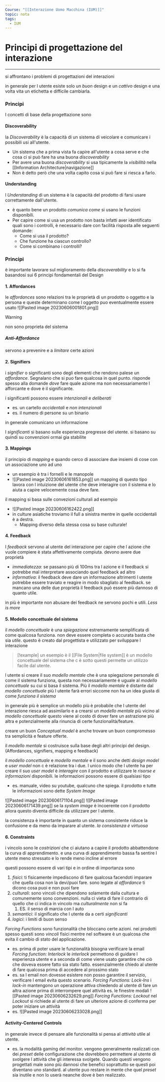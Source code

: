 ```yaml
---
Course: "[[Interazione Uomo Macchina (IUM)]]"
topic: nota
tags:
  - IUM
---
```

# Principi di progettazione del interazione
---
si affrontano i problemi di progettazioni del interazioni 

in generale per l utente esiste solo un _buon_ design e un _cattivo_ design e una volta vita un etichetta e difficile cambiarla.

### Principi
I concetti di base della progettazione sono 

#### Discoverability 
la _Discoverability_ è la capacità di un sistema di veicolare e comunicare i possibili usi all'utente.
- Un sistema che a prima vista fa capire all'utente a cosa serve e che cosa ci si può fare ha una buona _discoverability_ 
- Per avere una buona _discoverability_ si usa tipicamente la _visibilità_ nella [[Information Architecture|navigazione]] 
- Non è detto però che una volta capito cosa si può fare si riesca a farlo.
#### Understanding
l _Understanding_ di un sistema è la capacità del prodotto di farsi usare correttamente dall'utente. 
-  è quanto bene un prodotto _comunica come_ si usano le funzioni disponibili.
- Per capire come si usa un prodotto non basta infatti aver identificato quali sono i controlli, è necessario dare con facilità risposta alle seguenti domande: 
	-  Come si usa il prodotto? 
	-  Che funzione ha ciascun controllo? 
	-  Come si combinano i controlli?



### Principi
è importante lavorare sul miglioramento della _discoverability_ e lo si fa basandosi sui 6 principi fondamentali del Design
#### 1. Affordances
le _affordances_ sono relazioni tra le proprietà di un prodotto o oggetto e la persona e queste determinano come l oggetto puo eventualmente essere usato
![[Pasted image 20230606001801.png]]
> [!warning]
> non sono proprieta del sistema 

##### Anti-Affordance
servono a prevenire e a _limitare_ certe azioni

#### 2. Signifiers
i _signifier_ o significanti sono degli elementi che rendono palese un _affordance_.  Segnalano che si puo fare qualcosa in quel punto. risponde spesso alla domande _dove_ fare quale azione ma non necessariamente l afforcante e dove è il significante. 

i significanti possono essere
_intenzionali_ e _deliberati_ 
- es. un cartello
 _accidentali_ e _non intenzionali_
- es. il numero di persone su un binario

in generale comunicano un informazione

I _significanti_ si basano sulle esperienza pregresse del utente. si basano su quindi su convenzioni ormai gia stabilite

#### 3. Mappings
il principio di _mapping_ e quando cerco di associare due insiemi di cose con un associazione uno ad uno
- un esempio è tra i fornelli e le manopole
- ![[Pasted image 20230606161853.png]]
un mapping di questo tipo lavora con l intuizione del utente che deve interagire con il sistema e lo aiuta a capire velocemente cosa deve fare.

il mapping si basa sulle convezioni culturali ad esempio
- ![[Pasted image 20230606162422.png]]
- in culture asiatiche troviamo il full a sinistra mentre in quelle occidentali è a destra. 
	- Mapping diverso della stessa cosa su base culturale!
#### 4. Feedback
I _feedback_ servono al utente del interazione per capire che l azione che vuole compiere è stata affettivamente compiuta.
devono avere due proprietà
- _immediatezza_: se passano più di 100ms tra l azione e il feedback si potrebbe mal interpretare associando quel feedback ad altro
- _informativa_: il feedback deve dare un informazione altrimenti l utente potrebbe essere traviato e reagire in modo sbagliato al feedback.
se mancano una delle due proprietà il feedback può essere più dannoso di quanto utile.

in più è importante non abusare dei feedback ne servono pochi e utili. _Less is more_

#### 5. Modello concettuale del sistema
il _modello concettuale_ è una _spiegazione_ estremamente semplificata di come qualcosa funziona. non deve essere completa o accurata basta che sia _utile_. 
questo è creato dal progettista e utilizzato per sviluppare l interazione

> [!example]
> un esempio è il [[File System|file system]] è un modello concettuale del sistema che c è sotto questi permette un utilizzo facile dal utente.

l utente si creare il suo _modello mentale_ che è una spiegazione  personale di come il sistema funziona, questa non necessariamente è uguale al _modello concettuale_ su cui si basa il sistema. 
Più il _modello mentale_ è distante dal _modello concettuale_ più l utente farà errori siccome non ha un idea giusta di come _funziona il sistema_  

in generale più è semplice un modello più è probabile che l utente del interazione riesca ad assimilarlo e a crearsi un _modello mentale_ più vicino al _modello concettuale_ questo viene al costo di dover fare un astrazione più altra e potenzialmente alla rinuncia di certe funzionalità/feature.

creare un buon _Conceptual model_ è anche trovare un buon compromesso tra semplicità e feature offerte.


il _modello mentale_ si costruisce sulla base degli altri principi del design. (Affordances, signifiers, mapping e feedback) 

il _modello concettuale_ e _modello mentale_ e il sono anche detti _design model_ e _user model_ non c è relazione tra i due. l unico modo che l utente ha per creare il suo _user model_ è _interagire_ con il prodotto e utilizzare le _risorse e informazioni_ disponibili.
le informazioni possono essere di qualsiasi tipo 
- es. manuale, video su youtube, qualcuno che spiega. 
il prodotto e tutte le informazioni sono dette _System Image_

![[Pasted image 20230606171104.png]]
![[Pasted image 20230606171439.png]]
se la _system image_ è incoerente con il prodotto allora questo diventa difficile da utilizzare per l utente.

la consistenza è importante in quanto un sistema consistente riduce la confusione e da meno da imparare al utente.
_la consistenza è virtuosa_
#### 6. Constraints
i vincolo sono le _costrizioni_ che ci aiutano a capire il prodotto abbattendone la curva di apprendimento. e una curva di apprendimento bassa fa sentire l utente meno stressato e lo rende meno incline al errore

questi possono essere di vari tipi e in ordine di importanza sono
1. _fisici_: ti fisicamente impediscono di fare qualcosa facendoti imparare che quella cosa non la devi/puoi fare. sono legate al _affordance_ ti dicono cosa puoi e non puoi fare
2. _culturali_: sono vincoli che dipendono solamente dalla cultura e comunemente sono convenzioni. nulla ci vieta di fare il contrario di quello che ci indica in vincolo ma _culturalmente_ non si fa
	1. ES. il senso di marcia con l auto
3. _semantici_: il significato che l utente da a certi _significanti_
4. _logici_: i limiti di buon senso

_Forcing Functions_
sono funzionalità che bloccano certe azioni. nei prodotti spesso questi sono _vincoli_ fisici mentre nel software è un qualcosa che evita il cambio di stato del applicazione.
- es. prima di poter usare le funzionalità bisogna verificare la email
_Forcing function: Interlock_
le _interlock_ permettono di guidare l esperienza utente e a seconda di come viene usato garantire che ciò che doveva essere fatto sia stato fatto. 
essenzialmente chiedo al utente di fare qualcosa prima di accedere al prossimo stato
- es. sa l email non dovesse esistere non posso garantire il servizio, verificare l email evita questo scenario.
_Forcing Functions: Lock-Ins_
i _lock-in_ mantengono un operazione attiva chiedendo al utente di fare un altra azione prima di interrompere quel attività
es.  le finestre modali ![[Pasted image 20230606232629.png]]
_Forcing Functions: Lockout_
nel _Lockout_ si richiede al utente di fare un ulteriore azione di conferma per poter iniziare un attività 
- es. ![[Pasted image 20230606233028.png]]

#### Activity-Centered Controls 
in generale invece di pensare alle funzionalità si pensa al _attività_ utile al utente.
- es. la modalità gaming del monitor.
vengono generalmente realizzati con dei _preset_ delle configurazione che dovrebbero permettere al utente di svolgere l attività che gli interessa svolgete.
Quando questi vengono progettati male sono più dannosi che benefici soprattutto se questi poi diventano uno standard. al utente puo restare in mente che quel _preset_ sia inutile e non lo userà neanche dove è ben realizzato.
